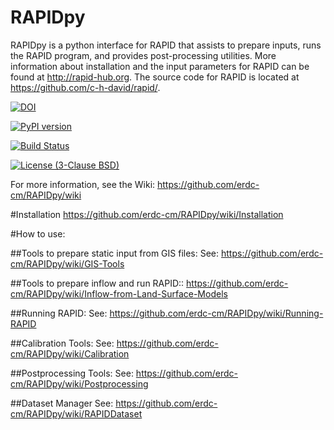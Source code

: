 # RAPIDpy

RAPIDpy is a python interface for RAPID that assists to prepare inputs, runs the RAPID program, and provides post-processing utilities.
More information about installation and the input parameters for RAPID can be found at http://rapid-hub.org.
The source code for RAPID is located at https://github.com/c-h-david/rapid/.

[![DOI](https://zenodo.org/badge/19918/erdc-cm/RAPIDpy.svg)](https://zenodo.org/badge/latestdoi/19918/erdc-cm/RAPIDpy)

[![PyPI version](https://badge.fury.io/py/RAPIDpy.svg)](https://badge.fury.io/py/RAPIDpy)

[![Build Status](https://travis-ci.org/erdc-cm/RAPIDpy.svg?branch=master)](https://travis-ci.org/erdc-cm/RAPIDpy)

[![License (3-Clause BSD)](https://img.shields.io/badge/license-BSD%203--Clause-yellow.svg)](https://github.com/erdc-cm/RAPIDpy/blob/master/LICENSE)

For more information, see the Wiki: https://github.com/erdc-cm/RAPIDpy/wiki

#Installation
https://github.com/erdc-cm/RAPIDpy/wiki/Installation

#How to use:

##Tools to prepare static input from GIS files:
See: https://github.com/erdc-cm/RAPIDpy/wiki/GIS-Tools

##Tools to prepare inflow and run RAPID::
https://github.com/erdc-cm/RAPIDpy/wiki/Inflow-from-Land-Surface-Models

##Running RAPID:
See: https://github.com/erdc-cm/RAPIDpy/wiki/Running-RAPID

##Calibration Tools:
See: https://github.com/erdc-cm/RAPIDpy/wiki/Calibration
												
##Postprocessing Tools:
See: https://github.com/erdc-cm/RAPIDpy/wiki/Postprocessing

##Dataset Manager
See: https://github.com/erdc-cm/RAPIDpy/wiki/RAPIDDataset
